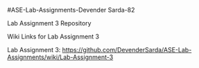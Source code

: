 #ASE-Lab-Assignments-Devender Sarda-82

Lab Assignment 3 Repository

Wiki Links for Lab Assignment 3

Lab Assignment 3: https://github.com/DevenderSarda/ASE-Lab-Assignments/wiki/Lab-Assignment-3
